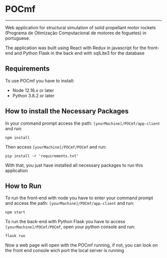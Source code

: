 # POCmf
---
Web application for structural simulation of solid propellant motor rockets (Programa de Otimização Computacional de motores de foguetes) in portuguese. 

The application was built using React with Redux in javascript for the front-end and Python Flask in the back end with sqlLite3 for the database
## Requirements

To use POCmf you have to install:
* Node 12.16.x or later
* Python 3.8.2 or later

## How to install the Necessary Packages
In your command prompt access the path: `[yourMachine]/POCmf/app-client` and run:

`npm install`

Then access `[yourMachine]/POCmf/POCmf` and run:

`pip install -r 'requirements.txt'`

With that, you just have installed all necessary packages to run this application

## How to Run
To run the front-end with node you have to enter your command prompt and access the path: `[yourMachine]/POCmf/app-client` and run:

`npm start`

To run the back-end with Python Flask you have to access `[yourMachine]/POCmf/POCmf`, open your python console and run:

`flask run`

Now a web page will open with the POCmf running, if not, you can look on the front end console wich port the local server is running
